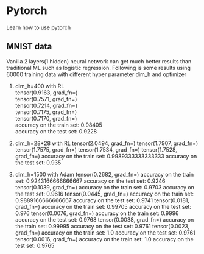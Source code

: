 # Pytorch

Learn how to use pytorch

## MNIST data
Vanilla 2 layers(1 hidden) neural network can get much better results than traditional ML such as logistic regression.
Following is some results using 60000 training data with different hyper parameter dim_h and optimizer

1. dim_h=400 with RL  
    tensor(0.9163, grad_fn=<NegBackward>)  
    tensor(0.7571, grad_fn=<NegBackward>)  
    tensor(0.7214, grad_fn=<NegBackward>)  
    tensor(0.7175, grad_fn=<NegBackward>)  
    tensor(0.7170, grad_fn=<NegBackward>)  
    accuracy on the train set: 0.98405  
    accuracy on the test set: 0.9228  

2. dim_h=28*28 with RL
    tensor(2.0494, grad_fn=<NegBackward>)
    tensor(1.7907, grad_fn=<NegBackward>)
    tensor(1.7575, grad_fn=<NegBackward>)
    tensor(1.7534, grad_fn=<NegBackward>)
    tensor(1.7528, grad_fn=<NegBackward>)
    accuracy on the train set: 0.9989333333333333
    accuracy on the test set: 0.935
  
3. dim_h=1500 with Adam
    tensor(0.2682, grad_fn=<NllLossBackward>)
    accuracy on the train set: 0.9243166666666667
    accuracy on the test set: 0.9246
    tensor(0.1039, grad_fn=<NllLossBackward>)
    accuracy on the train set: 0.9703
    accuracy on the test set: 0.9616
    tensor(0.0445, grad_fn=<NllLossBackward>)
    accuracy on the train set: 0.9889166666666667
    accuracy on the test set: 0.9741
    tensor(0.0181, grad_fn=<NllLossBackward>)
    accuracy on the train set: 0.99705
    accuracy on the test set: 0.976
    tensor(0.0076, grad_fn=<NllLossBackward>)
    accuracy on the train set: 0.9996
    accuracy on the test set: 0.9768
    tensor(0.0038, grad_fn=<NllLossBackward>)
    accuracy on the train set: 0.99995
    accuracy on the test set: 0.9761
    tensor(0.0023, grad_fn=<NllLossBackward>)
    accuracy on the train set: 1.0
    accuracy on the test set: 0.9761
    tensor(0.0016, grad_fn=<NllLossBackward>)
    accuracy on the train set: 1.0
    accuracy on the test set: 0.9765


